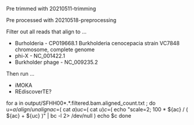 


Pre trimmed with 20210511-trimming

Pre processed with 20210518-preprocessing


Filter out all reads that align to ...
* Burholderia - CP019668.1 Burkholderia cenocepacia strain VC7848 chromosome, complete genome
* phi-X - NC_001422.1
* Burkholder phage - NC_009235.2


Then run ...
* iMOKA
* REdiscoverTE?



for a in output/SFHH00*.*.filtered.bam.aligned_count.txt ; do
u=${a/align/unalign}
ac=$( cat ${a} )
uc=$( cat ${u} )
c=$( echo "scale=2; 100 * ${ac} / ( ${ac} + ${uc} )" | bc -l 2> /dev/null )
echo $c
done

